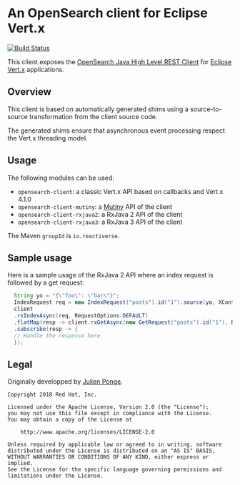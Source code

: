 # An OpenSearch client for Eclipse Vert.x

[![Build Status](https://travis-ci.org/reactiverse/opensearch-client.svg?branch=master)](https://travis-ci.org/reactiverse/opensearch-client)

This client exposes the [OpenSearch Java High Level REST Client](https://opensearch.org/docs/latest/clients/java-rest-high-level/) for [Eclipse Vert.x](https://vertx.io/) applications.

## Overview

This client is based on automatically generated shims using a source-to-source transformation from the client source code.

The generated shims ensure that asynchronous event processing respect the Vert.x threading model.

## Usage

The following modules can be used:

* `opensearch-client`: a classic Vert.x API based on callbacks and Vert.x 4.1.0
* `opensearch-client-mutiny`: a [Mutiny](https://smallrye.io/smallrye-mutiny/) API of the client
* `opensearch-client-rxjava2`: a RxJava 2 API of the client
* `opensearch-client-rxjava3`: a RxJava 3 API of the client

The Maven `groupId` is `io.reactiverse`.

## Sample usage

Here is a sample usage of the RxJava 2 API where an index request is followed by a get request:

```java
  String yo = "{\"foo\": \"bar\"}";
  IndexRequest req = new IndexRequest("posts").id("1").source(yo, XContentType.JSON);
  client
  .rxIndexAsync(req, RequestOptions.DEFAULT)
  .flatMap(resp -> client.rxGetAsync(new GetRequest("posts").id("1"), RequestOptions.DEFAULT))
  .subscribe(resp -> {
  // Handle the response here
  });
```

## Legal

Originally developped by [Julien Ponge](https://julien.ponge.org/).

    Copyright 2018 Red Hat, Inc.

    Licensed under the Apache License, Version 2.0 (the "License");
    you may not use this file except in compliance with the License.
    You may obtain a copy of the License at

        http://www.apache.org/licenses/LICENSE-2.0

    Unless required by applicable law or agreed to in writing, software
    distributed under the License is distributed on an "AS IS" BASIS,
    WITHOUT WARRANTIES OR CONDITIONS OF ANY KIND, either express or implied.
    See the License for the specific language governing permissions and
    limitations under the License.

